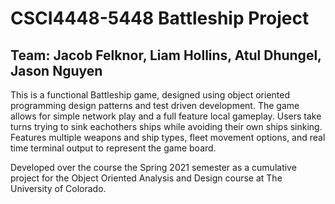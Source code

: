 # CSCI4448-5448 Battleship Project

## Team: Jacob Felknor, Liam Hollins, Atul Dhungel, Jason Nguyen

This is a functional Battleship game, designed using object oriented programming design patterns and test driven development. The game allows for simple network play and a full feature local gameplay. Users take turns trying to sink eachothers ships while avoiding their own ships sinking. Features multiple weapons and ship types, fleet movement options, and real time terminal output to represent the game board.

Developed over the course the Spring 2021 semester as a cumulative project for the Object Oriented Analysis and Design course at The University of Colorado.
